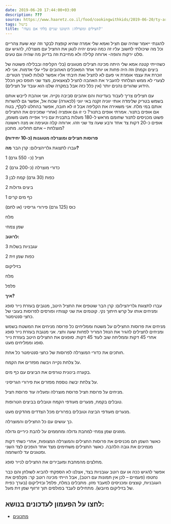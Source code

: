 ```yaml
---
date: 2019-06-20 17:44:00+03:00
description: ???
source: https://www.haaretz.co.il/food/cookingwithkids/2019-06-20/ty-article/0000017f-f8f8-d2d5-a9ff-f8fcfce30000
tags: בישול
title: 'חצילים ומוצרלה: היטוגנו שניים בלתי אם נועדו?'
---
```


להגנתי ייאמר שהיה שם חציל ואמא שלי אמרה שהיא קופצת לבקר וזה יצא שעת צהריים וכל מה שיכולתי לחשוב עליו זה כמה טעים יהיה לטגן את החציל עם מוצרלה, להגיש עם סלט ירקות והופה- ארוחה קלילה ולא מחייבת וזה בדיוק מה שהיה וגם טעים.

כשהייתי קטנה אמא שלי היתה מכינה חצילים מטוגנים (בלי הקליפה ובבלילה פשוטה של ביצים וקמח) וזה היה פחות או יותר אחד המאכלים האהובים עליי עלי אדמות. אני לא זוכרת את עצמי אומרת אי פעם לא לחציל ואת חיבתי אליו אפשר לגלות לאורך הטורים. לצערי לא ממש הצלחתי להעביר את האהבה לחציל לצאצאים, מצד שני תופס כאן הכלל הידוע שהורים נהנים יותר (אין כלל כזה אבל במקרה שלנו הוא עובד על חצילים).

עם חצילים צריך לעבוד בעדינות והם אהבים סביבה נקייה. אני אוהבת לייבש אותם בשמש בטריק שלימדה אותי יווניה זקנה באי יווני (לכאורה) שכוח אל, אפשר גם להשרות אותם במי מלח. אני משאירה את הקליפה אבל זו לא חובה, אפשר בהחלט לקלף, בטח אם אופים בתנור. אמרתי אופים בתנור? כי זו גם אופציה (אחרי שמכינים את החצילים פשוט מכניסים לתנור שחומם מראש ל-180 מעלות בתבנית עם נייר אפייה מעט משומן, אופים כ-20 דקות צד אחד ורבע שעה צד שני וזהו. ארוחה קלה וטעימה או מנה ראשונה מוצלחת – אתם תחליטו. מתכון?

**פרוסות חצילים ומוצרלה מטוגנות (כ-10 יחידות)**

 עברו לתצוגת גלריהצילום: קרן הבר **מה?**

1 חציל (כ- 550 גרם)

2 כדורי מוצרלה (כ-200 גרם)

3 כפות (30 גרם) קמח לבן

2 ביצים גדולות

1 כף מים קרים

כוס (125 גרם) פירורי גריסיני (או לחם)

מלח

שמן צמחי

**לרוטב:**

3 עגבניות בשלות

2 כפות שמן זית

בזיליקום

מלח

פלפל

**איך?**

 עברו לתצוגת גלריהצילום: קרן הבר שוטפים את החציל היטב, מנגבים בעזרת נייר סופג ומניחים אותו על קרש חיתוך נקי. קוטמים את שני קצותיו ופורסים לפרוסות בעובי של כחצי סנטימטר.

מניחים את פרוסות החצילים על משטח וממליחים כל פרוסה מניחים את המשטח בשמש ומניחים לחצילים להגיר את הנוזל המריר לפחות שעה וחצי. אני מנגבת בעזרת נייר סופג אחרי 45 דקות וממליחה שוב לעוד 45 דקות. סופגים את החצילים היטב בעזרת נייר סופג וממליחים מעט.

חותכים את כדורי המוצרלה לפרוסות של כחצי סנטימטר כל אחת.

על צלחת נקייה ויבשה מפזרים את הקמח.

בקערה בינונית טורפים את הביצים עם כף מים.

על צלחת יבשה נוספת מפזרים את פירורי הגריסיני.

מניחים על פרוסת חציל פרוסת מוצרלה ומעליה עוד פרוסת חציל.

טובלים בקמח, מנערים מעודפי הקמח וטובלים בביצים הטרופות.

מנערים מעודפי הביצה וטובלים בפרורים מכל הצדדים מהדקים מעט.

כך עושים עם כל החצילים והמוצרלה.

מוזגים שמן צמחי למחבת גדולה ומחממים על להבת כיריים גדולה.

כאשר השמן חם מכניסים את פרוסות החצילים והמוצרלה המצופות, אחרי כשתי דקות מנמיכים את גובה הלהבה. כאשר החצילים משחימים מצד אחד הופכים לצד השני ומטגנים עד להשחמה.

מחלצים מהמחבת ומעבירים את החצילים לנייר סופג.

אפשר להגיש ככה או עם רוטב עגבניות בצד, אצלנו לא הספקתי להביא לשולחן והם כבר נחטפו (פעמיים – לכן אין תמונות עם רוטב), אבל הייתי מכינה רוטב קר: מקלפים את העגבניות, קוצצים ומכניסים למעבד מזון. מתבלים במלח, פלפל ובזיליקום (בערך כפית של בזיליקום מיובש). מתחילים לעבד בפולסים תוך זרזוף שמן זית מעל.

לחצו על הפעמון לעדכונים בנושא:
------------------------------

* [מתכונים](/ty-tag/recipes-0000017f-da28-dea8-a77f-de6a4ba50000)